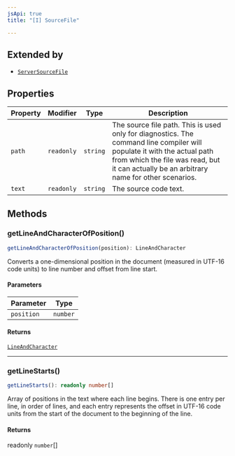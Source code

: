 ```yaml
---
jsApi: true
title: "[I] SourceFile"

---
```

## Extended by

- [`ServerSourceFile`](ServerSourceFile.md)

## Properties

| Property | Modifier | Type | Description |
| ------ | ------ | ------ | ------ |
| `path` | `readonly` | `string` | The source file path. This is used only for diagnostics. The command line compiler will populate it with the actual path from which the file was read, but it can actually be an arbitrary name for other scenarios. |
| `text` | `readonly` | `string` | The source code text. |

## Methods

### getLineAndCharacterOfPosition()

```ts
getLineAndCharacterOfPosition(position): LineAndCharacter
```

Converts a one-dimensional position in the document (measured in UTF-16
code units) to line number and offset from line start.

#### Parameters

| Parameter | Type |
| ------ | ------ |
| `position` | `number` |

#### Returns

[`LineAndCharacter`](LineAndCharacter.md)

***

### getLineStarts()

```ts
getLineStarts(): readonly number[]
```

Array of positions in the text where each line begins. There is one entry
per line, in order of lines, and each entry represents the offset in UTF-16
code units from the start of the document to the beginning of the line.

#### Returns

readonly `number`[]
